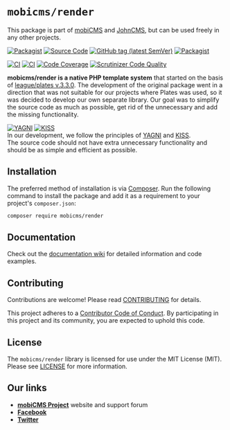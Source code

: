 # `mobicms/render`

This package is part of [mobiCMS](https://github.com/mobicms/mobicms) and [JohnCMS](https://github.com/simba77/johncms),
but can be used freely in any other projects.

[![Packagist](https://img.shields.io/packagist/l/mobicms/render.svg)](https://packagist.org/packages/mobicms/render)
[![Source Code](http://img.shields.io/badge/source-mobicms/render-blue.svg)](https://github.com/mobicms/render)
[![GitHub tag (latest SemVer)](https://img.shields.io/github/tag/mobicms/render.svg?label=stable)](https://github.com/mobicms/render/releases)
[![Packagist](https://img.shields.io/packagist/dt/mobicms/render)](https://packagist.org/packages/mobicms/render)

[![CI](https://github.com/mobicms/render/workflows/Analysis/badge.svg)](https://github.com/mobicms/render/actions?query=workflow%3AAnalysis)
[![CI](https://github.com/mobicms/render/workflows/Tests/badge.svg)](https://github.com/mobicms/render/actions?query=workflow%3ATests)
[![Code Coverage](https://scrutinizer-ci.com/g/mobicms/render/badges/coverage.png)](https://scrutinizer-ci.com/g/mobicms/render/code-structure/master/code-coverage)
[![Scrutinizer Code Quality](https://scrutinizer-ci.com/g/mobicms/render/badges/quality-score.png)](https://scrutinizer-ci.com/g/mobicms/render)

**mobicms/render is a native PHP template system** that started on the basis of [league/plates v.3.3.0](https://github.com/thephpleague/plates/releases/tag/3.3.0).
The development of the original package went in a direction that was not suitable for our projects where Plates was used, so it was decided to develop our own separate library.
Our goal was to simplify the source code as much as possible, get rid of the unnecessary and add the missing functionality.

[![YAGNI](https://img.shields.io/badge/principle-YAGNI-blue.svg)](https://en.wikipedia.org/wiki/YAGNI)
[![KISS](https://img.shields.io/badge/principle-KISS-blue.svg)](https://en.wikipedia.org/wiki/KISS_principle)  
In our development, we follow the principles of [YAGNI](https://en.wikipedia.org/wiki/YAGNI) and [KISS](https://en.wikipedia.org/wiki/KISS_principle).  
The source code should not have extra unnecessary functionality and should be as simple and efficient as possible.

## Installation

The preferred method of installation is via [Composer](http://getcomposer.org). Run the following
command to install the package and add it as a requirement to your project's
`composer.json`:

```bash
composer require mobicms/render
```


## Documentation

Check out the [documentation wiki](https://github.com/mobicms/render/wiki) for detailed information
and code examples.


## Contributing

Contributions are welcome! Please read [CONTRIBUTING](https://github.com/mobicms/render/blob/develop/.github/CONTRIBUTING.md) for details.  

This project adheres to a [Contributor Code of Conduct](https://github.com/mobicms/render/blob/develop/.github/CODE_OF_CONDUCT.md).
By participating in this project and its community, you are expected to uphold this code.


## License

The `mobicms/render` library is licensed for use under the MIT License (MIT).  
Please see [LICENSE](https://github.com/mobicms/render/blob/master/LICENSE) for more information.


## Our links
- [**mobiCMS Project**](https://mobicms.org) website and support forum
- [**Facebook**](https://www.facebook.com/mobicms)
- [**Twitter**](https://twitter.com/mobicms)
